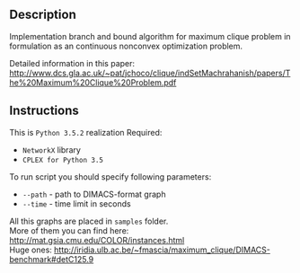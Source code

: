 ## Description
Implementation branch and bound algorithm for maximum clique problem in formulation as an continuous nonconvex optimization problem. 
 
Detailed information in this paper: http://www.dcs.gla.ac.uk/~pat/jchoco/clique/indSetMachrahanish/papers/The%20Maximum%20Clique%20Problem.pdf

## Instructions
This is `Python 3.5.2` realization
Required:
- `NetworkX` library 
- `CPLEX for Python 3.5`

To run script you should specify following parameters:
- `--path` - path to DIMACS-format graph
- `--time` - time limit in seconds

All this graphs are placed in `samples` folder. <br>More of them you can find here: http://mat.gsia.cmu.edu/COLOR/instances.html <br>
Huge ones: http://iridia.ulb.ac.be/~fmascia/maximum_clique/DIMACS-benchmark#detC125.9

